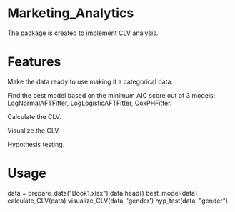 # Marketing_Analytics
The package is created to implement CLV analysis.

# Features
Make the data ready to use making it a categorical data.

Find the best model based on the minimum AIC score out of 3 models: LogNormalAFTFitter, LogLogisticAFTFitter, CoxPHFitter.

Calculate the CLV.

Visualize the CLV.

Hypothesis testing.

# Usage

data = prepare_data("Book1.xlsx")
data.head()
best_model(data)
calculate_CLV(data)
visualize_CLV(data, 'gender')
hyp_test(data, "gender")
